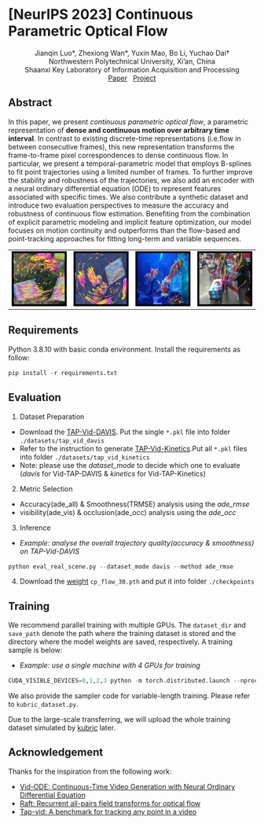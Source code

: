 # [NeurIPS 2023] Continuous Parametric Optical Flow
<div align='center'> 
Jianqin Luo*, Zhexiong Wan*, Yuxin Mao, Bo Li, Yuchao Dai† 
</div>
<div align='center'> 
Northwestern Polytechnical University, Xi’an, China
</div>
<div align='center'> 
Shaanxi Key Laboratory of Information Acquisition and Processing
</div>
<div align='center'> 
<a href="https://openreview.net/pdf?id=ZZgfS1DbmO" target="_blank">Paper</a> &nbsp
  <a href="https://npucvr.github.io/CPFlow" target="_blank">Project</a>
</div>

## Abstract
In this paper, we present *continuous parametric optical flow*, a parametric representation of **dense and continuous motion over arbitrary time interval**. In contrast
to existing discrete-time representations (i.e.flow in between consecutive frames),
this new representation transforms the frame-to-frame pixel correspondences to
dense continuous flow. In particular, we present a temporal-parametric model that
employs B-splines to fit point trajectories using a limited number of frames. To
further improve the stability and robustness of the trajectories, we also add an
encoder with a neural ordinary differential equation (ODE) to represent features
associated with specific times. We also contribute a synthetic dataset and introduce
two evaluation perspectives to measure the accuracy and robustness of continuous
flow estimation. Benefiting from the combination of explicit parametric modeling
and implicit feature optimization, our model focuses on motion continuity and
outperforms than the flow-based and point-tracking approaches for fitting long-term
and variable sequences.
<table>
    <tr>
        <td ><center><img src="visualization/00777_16.png" alt="Synthetic Trajectory"></center></td>
        <td ><center><img src="visualization/00035_16.png" alt="Synthetic Trajectory"></center></td>
        <td ><center><img src="visualization/13_gold-fish_24.png" alt="Real Trajectory"></center></td>
        <td ><center> <img src="visualization/28_loading_24.png" alt="Real Trajectory"></center></td>
    </tr>
</table>


## Requirements
Python 3.8.10 with basic conda environment. Install the requirements as follow:
```python
pip install -r requirements.txt
```

## Evaluation
1. Dataset Preparation
* Download the [TAP-Vid-DAVIS](https://storage.googleapis.com/dm-tapnet/tapvid_davis.zip). 
Put the single ```*.pkl``` file into folder ```./datasets/tap_vid_davis ```
* Refer to the instruction to generate [TAP-Vid-Kinetics](https://github.com/google-deepmind/tapnet/tree/main/data).Put all  ```*.pkl``` files into folder ```./datasets/tap_vid_kinetics ```
* Note: please use the *dataset_mode* to decide which one to evaluate (*davis* for Vid-TAP-DAVIS & *kinetics* for Vid-TAP-Kinetics) 

2. Metric Selection
* Accuracy(ade_all) & Smoothness(TRMSE) analysis using the *ade_rmse*
* visibility(ade_vis) & occlusion(ade_occ) analysis
using the *ade_occ*

3. Inference
- *Example: analyse the overall trajectory quality(accuracy & smoothness) on TAP-Vid-DAVIS*
```python
python eval_real_scene.py --dataset_mode davis --method ade_rmse
```

4. Download the [weight](https://pan.baidu.com/s/18U5F6PgS0eOJXV1A-x_QLw?pwd=hudd) ```cp_flow_30.pth``` and put it into folder ```./checkpoints```

## Training
We recommend parallel training with multiple GPUs. The ```dataset_dir``` and ```save_path``` denote the path where the training dataset is stored and the directory where the model weights are saved, respectively. A training sample is below:

- *Example: use a single machine with 4 GPUs for training* 
```python
CUDA_VISIBLE_DEVICES=0,1,2,3 python -m torch.distributed.launch --nproc_per_node=4 --nnodes=1 --node_rank=0 --master_addr="YOUR_IP" --master_port="YOUR_PORT"  kubric_sparse_train_all.py --dataset_dir "YOUR_DATASET_PATH" --save_path "YOUR_SAVE_PATH"
```
We also provide the sampler code for variable-length training. Please refer to ```kubric_dataset.py```.

Due to the large-scale transferring, we will upload the whole training dataset simulated by [kubric](https://github.com/google-research/kubric) later. 

## Acknowledgement
Thanks for the inspiration from the following work:
* [Vid-ODE: Continuous-Time Video Generation with Neural Ordinary Differential Equation](https://arxiv.org/abs/2010.08188)
* [Raft: Recurrent all-pairs field transforms for optical flow](https://arxiv.org/pdf/2003.12039)
* [Tap-vid: A benchmark for tracking any point in a video](https://proceedings.neurips.cc/paper_files/paper/2022/file/58168e8a92994655d6da3939e7cc0918-Paper-Datasets_and_Benchmarks.pdf)








